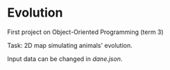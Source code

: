 # Evolution
First project on Object-Oriented Programming (term 3)

Task: 2D map simulating animals' evolution.

Input data can be changed in <em>dane.json</em>.
